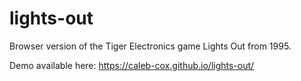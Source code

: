 # lights-out
Browser version of the Tiger Electronics game Lights Out from 1995.

Demo available here: https://caleb-cox.github.io/lights-out/
